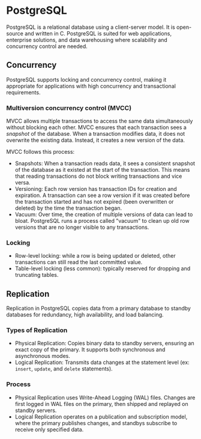 # PostgreSQL

PostgreSQL is a relational database using a client-server model. It is open-source and written in C. PostgreSQL is suited for web applications, enterprise solutions, and data warehousing where scalability and concurrency control are needed.

## Concurrency
PostgreSQL supports locking and concurrency control, making it appropriate for applications with high concurrency and transactional requirements.

### Multiversion concurrency control (MVCC)
MVCC allows multiple transactions to access the same data simultaneously without blocking each other. MVCC ensures that each transaction sees a *snapshot* of the database. When a transaction modifies data, it does not overwrite the existing data. Instead, it creates a new version of the data.

MVCC follows this process:

- Snapshots: When a transaction reads data, it sees a consistent snapshot of the database as it existed at the start of the transaction. This means that reading transactions do not block writing transactions and vice versa.
- Versioning: Each row version has transaction IDs for creation and expiration. A transaction can see a row version if it was created before the transaction started and has not expired (been overwritten or deleted) by the time the transaction began.
- Vacuum: Over time, the creation of multiple versions of data can lead to bloat. PostgreSQL runs a process called "vacuum" to clean up old row versions that are no longer visible to any transactions.

### Locking
- Row-level locking: while a row is being updated or deleted, other transactions can still read the last committed value.
- Table-level locking (less common): typically reserved for dropping and truncating tables.

## Replication
Replication in PostgreSQL copies data from a primary database to standby databases for redundancy, high availability, and load balancing.

### Types of Replication
- Physical Replication: Copies binary data to standby servers, ensuring an exact copy of the primary. It supports both synchronous and asynchronous modes.
- Logical Replication: Transmits data changes at the statement level (ex: `insert`, `update`, and `delete` statements).

### Process
- Physical Replication uses Write-Ahead Logging (WAL) files. Changes are first logged in WAL files on the primary, then shipped and replayed on standby servers.
- Logical Replication operates on a publication and subscription model, where the primary publishes changes, and standbys subscribe to receive only specified data.
